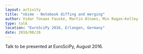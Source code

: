 ```yaml
---
layout: activity
title: "nbime - Notebook diffing and merging"
author: Vidar Tonaas Fauske, Martin Alnaes, Min Ragan-Kelley
type: talk
location: "EuroSciPy 2016, Erlangen, Germany"
date: 2016/08/26
---
```


Talk to be presented at EuroSciPy, August 2016.
